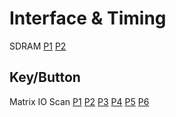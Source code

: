 # Interface & Timing
SDRAM
[P1](https://user-images.githubusercontent.com/32056331/112438411-d690a280-8d82-11eb-9f96-08e92935ab8f.png)
[P2](https://user-images.githubusercontent.com/32056331/112438417-d85a6600-8d82-11eb-8e6b-db0ea7ec574e.png)
## Key/Button
Matrix IO Scan
[P1](https://user-images.githubusercontent.com/32056331/112430426-194d7d00-8d79-11eb-9c8e-4965708c95eb.png)
[P2](https://user-images.githubusercontent.com/32056331/112430434-1ce10400-8d79-11eb-8312-d98d24d5d23f.png)
[P3](https://user-images.githubusercontent.com/32056331/112430437-1d799a80-8d79-11eb-9bf1-3326ca025794.png)
[P4](https://user-images.githubusercontent.com/32056331/112430440-1e123100-8d79-11eb-852c-ff32b4d49092.png)
[P5](https://user-images.githubusercontent.com/32056331/112430443-1eaac780-8d79-11eb-9e7f-6a847d282f95.png)
[P6](https://user-images.githubusercontent.com/32056331/112430444-1f435e00-8d79-11eb-8863-abd65fdbee28.png)

